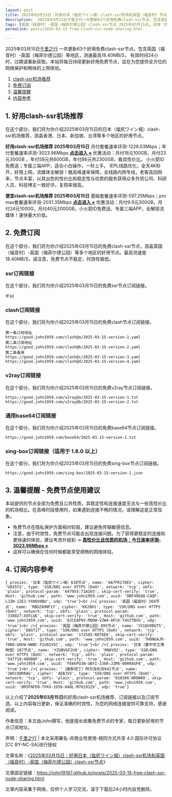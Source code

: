 ```yaml
---
layout: post
title: 2025年03月15日：好用日本（塩尻ワイン城）clash-ssr机场和英国（福音村）节点
description:  2025年03月15日千里之行一共更新63个好用免费clash-ssr节点，包含英国（福音村）-英国（梅菲尔德公园）等地区，测速最高18.40MB/S， 有效时间24小时，过期请重新获取。本站将每日持续更新好用免费节点，旨在为您提供全方位的网络保护和畅快的上网体验
tags: [英国（福音村）-英国（梅菲尔德公园）clash-ssr节点 2025年03月15日, 日本（塩尻ワイン城）好用clash-ssr机场推荐 2025年03月15日]
permalink: posts/2025-03-15-free-clash-ssr-node-sharing.html

---
```



2025年03月15日[千里之行](https://john19187.github.io) 一共更新63个好用免费clash-ssr节点，包含英国（福音村）-英国（梅菲尔德公园）等地区，测速最高18.40MB/S， 有效时间24小时，过期请重新获取。本站将每日持续更新好用免费节点，旨在为您提供全方位的网络保护和畅快的上网体验。

1. [clash-ssr机场推荐](#1-好用clash-ssr机场推荐)
2. [免费订阅](#2-免费订阅)
3. [温馨提醒](#3-温馨提醒---免费节点使用建议)
4. [内容参考](#4-订阅内容参考)

## 1. 好用clash-ssr机场推荐

在这个部分，我们将为你介绍2025年03月15日的日本（塩尻ワイン城）clash-ssr机场推荐，涵盖香港、日本、新加坡、台湾等多个地区的好用节点。

<div class="good cat1"><strong>好用clash-ssr机场推荐 2025年03月15日</strong> 月付套餐速率评测-1226.03Mbps；年付套餐速率评测-3023.96Mbps <strong><a href="https://good.john1959.com/lepl/2025-03-15" target="_blank">点击进入 «</a></strong> 优惠活动：月付18元100GB，月付23元300GB ，年付58元共600GB，年付86元共2300GB，极具性价比。 小火箭ID免费送；专属三端APP，适合小白操作，一秒上手。 IEPL线路优化，全天4K秒开，好用上网，流媒体全解锁！晚高峰速率保障，全线路内网专线，老客高回购率，节点丰富，以其出色的性价比和稳定性与优质的服务获得众多外贸公司、科研人员、科技博主一致好评，复购率很高。</div><div class="good cat2">

<strong>便宜clash-ssr机场推荐 2025年03月15日</strong> 基础套餐速率评测-597.25Mbps；pro max套餐速率评测-2031.35Mbps <strong><a href="https://good.john1959.com/cheap/2025-03-15" target="_blank">点击进入 «</a></strong> 优惠活动：月付9.9元300GB，月付24元1000G，月付40元2000GB，小火箭ID免费送，专属三端APP，全解锁流媒体！速快量大价低。</div>

## 2. 免费订阅

在这个部分，我们将为你介绍2025年03月15日的免费clash-ssr节点，涵盖英国（福音村）-英国（梅菲尔德公园）等多个地区的好用节点。最高测速是18.40MB/S，请注意，免费节点不稳定，时效性极低。

### ssr订阅链接

在这个部分，我们将为你介绍2025年03月15日的免费ssr节点订阅链接。

```
字1@
```

### clash订阅链接

在这个部分，我们将为你介绍2025年03月15日的免费clash节点订阅链接。

```
第一条订阅地址
https://good.john1959.com/clash@a/2025-03-15-version-1.yaml
第二条订阅地址
https://good.john1959.com/clash@b/2025-03-15-version-2.yaml
第二条备用
https://good.john1959.com/clash@c/2025-03-15-version-3.yaml
https://good.john1959.com/clash@d/2025-03-15-version-4.yaml
```

### v2ray订阅链接

在这个部分，我们将为你介绍2025年03月15日的免费v2ray节点订阅链接。

```
https://good.john1959.com/v2ray@a/2025-03-15-version-1.txt
https://good.john1959.com/v2ray@b/2025-03-15-version-2.txt
```

### 通用base64订阅链接

在这个部分，我们将为你介绍2025年03月15日的免费base64节点订阅链接。

```
https://good.john1959.com/base64/2025-03-15-version-1.txt
```

### sing-box订阅链接（适用于 1.8.0 以上）

在这个部分，我们将为你介绍2025年03月15日的免费sing-box节点订阅链接。

```
https://good.john1959.com/sing-box/2025-03-15-version-1.json
```

## 3. 温馨提醒 - 免费节点使用建议

本站提供的节点全部为免费且公共性质，其稳定性和连接速度无法与一些高性价比的机场相比。在高峰时段使用时，如果遇到连接不畅的情况，请理解这是正常现象。

- 免费节点在隐私保护方面相对较弱，建议避免传输敏感信息。
- 注意，由于时效性，免费节点可能会出现连接问题。为了获得更稳定的连接和更快速的体验，建议考虑升级到 → <strong>[高性价比且优质的机场：今日速率评测- 3023.96Mbps «](https://good.john1959.com/lepl/2025-03-15)</strong>
- 这样可以确保在任何时候都能享受顺畅的网络体验。

## 4. 订阅内容参考

```
{ proxies: '日本（塩尻ワイン城）638节点', name: '6A7FR178EV', cipher: 'UOX5TS', type: 'SSR/DNS over HTTPS (DoH)', network: 'tcp', obfs: 'plain', protocol-param: '647955:71AI65', skip-cert-verify: 'true', Host: 'github.com', path: 'www.john1959.com', uuid: 'DBF49EQ8-CAQF-LJZN-1ZE3-YX0QV0BU', udp: 'true'}<br />{ proxies: '英国（福音村）269节点', name: 'RBDZ4HNF1Y', cipher: 'KK28H1', type: 'SSR/DNS over HTTPS (DoH)', network: 'tcp', obfs: 'plain', protocol-param: '338027:XXFLUE', skip-cert-verify: 'true', Host: 'github.com', path: 'www.john1959.com', uuid: '8JCE8P9V-MQOW-VZW4-AFCK-T4XZTBVG', udp: 'true'}<br />{ proxies: '英国（梅菲尔德公园）895节点', name: 'YX1QV0BUT5', cipher: 'E0GT1T', type: 'SSR/DNS over HTTPS (DoH)', network: 'tcp', obfs: 'plain', protocol-param: '172585:RDT6E6', skip-cert-verify: 'true', Host: 'github.com', path: 'www.john1959.com', uuid: 'TH9NGAJR-78NO-GHVW-WWBC-F2U82V5C', udp: 'true'}<br />{ proxies: '日本（豊中市立博物馆）187节点', name: 'YZUBVGF2U9', cipher: 'RN0YD2', type: 'SSR/DNS over HTTPS (DoH)', network: 'tcp', obfs: 'plain', protocol-param: '547718:40DBQF', skip-cert-verify: 'true', Host: 'github.com', path: 'www.john1959.com', uuid: 'FE66PU3N-UBYI-3J6R-JZM6-00RRAGP8', udp: 'true'}<br />{ proxies: '（康斯坦丁）阿尔及利亚641节点', name: '2W5C00RRAG', cipher: 'AEBJVV', type: 'SSR/DNS over HTTPS (DoH)', network: 'tcp', obfs: 'plain', protocol-param: '010366:NROW88', skip-cert-verify: 'true', Host: 'github.com', path: 'www.john1959.com', uuid: '0M3FNFD9-TFKX-1OS6-H48L-M7O191ZV', udp: 'true'}
```

以上介绍了<strong>2025年03月15日</strong>的好用clash-ssr机场推荐、订阅链接以及订阅节选，以上内容每日更新，保证准确的时效性，为您的网络连接提供可靠支持，感谢阅读。

作者信息：本文由John撰写，他是擅长收集免费节点的专家，每日更新好用的节点订阅地址。

声明：[千里之行](https://john19187.github.io) | 本文采用署名-非商业性使用-相同方式共享 4.0 国际许可协议[CC BY-NC-SA]进行授权

文章名称：《[2025年03月15日：好用日本（塩尻ワイン城）clash-ssr机场和英国（福音村）-英国（梅菲尔德公园）clash-ssr节点](https://john19187.github.io/posts/2025-03-15-free-clash-ssr-node-sharing.html)》

文章固定链接：https://john19187.github.io/posts/2025-03-15-free-clash-ssr-node-sharing.html

文章内容采集于网络，仅供个人学习交流，请于下载后24小时内自觉删除。
